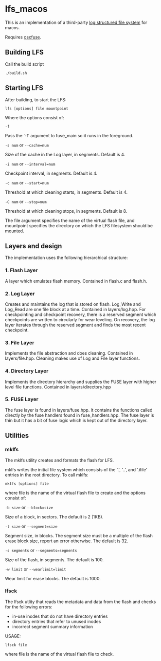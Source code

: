 # lfs_macos

This is an implementation of a third-party [log structured file system](https://web.stanford.edu/~ouster/cgi-bin/papers/lfs.pdf) for macos. 

Requires [osxfuse](https://osxfuse.github.io/).

## Building LFS

Call the build script 

`./build.sh`

## Starting LFS

After building, to start the LFS:

`lfs [options] file mountpoint`

Where the options consist of:

`-f`

Pass the ‘-f’ argument to fuse_main so it runs in the foreground.

`-s num` or `--cache=num`

Size of the cache in the Log layer, in segments. Default is 4.

`-i num` or `--interval=num`

Checkpoint interval, in segments. Default is 4.

`-c num` or `--start=num`

Threshold at which cleaning starts, in segments. Default is 4.

`-C num` or `--stop=num`

Threshold at which cleaning stops, in segments. Default is 8.

The file argument specifies the name of the virtual flash file, and mountpoint specifies the
directory on which the LFS filesystem should be mounted.

## Layers and design

The implementation uses the following hierarchical structure:

### 1. Flash Layer

A layer which emulates flash memory. Contained in flash.c and flash.h.

### 2. Log Layer

Creates and maintains the log that is stored on flash. Log_Write and Log_Read are one file block at a time. Contained in layers/log.hpp. For checkpointing and checkpoint recovery, there is a reserved segment which checkpoints are written to circularly for wear leveling. On recovery, the log layer iterates through the reserved segment and finds the most recent checkpoint.

### 3. File Layer

Implements the file abstraction and does cleaning. Contained in layers/file.hpp. Cleaning makes use of Log and File layer functions.

### 4. Directory Layer

Implements the directory hierarchy and supplies the FUSE layer with higher level file functions. Contained in layers/directory.hpp

### 5. FUSE Layer

The fuse layer is found in layers/fuse.hpp. It contains the functions called directly by the fuse handlers found in fuse_handlers.hpp. The fuse layer is thin but it has a bit of fuse logic which is kept out of the directory layer. 

## Utilities

### mklfs

The mklfs utility creates and formats the flash for LFS.

mklfs writes the initial file system which consists of the '.', '..', and ‘.ifile’ entries in the root directory. To call mklfs:

`mklfs [options] file`

where file is the name of the virtual flash file to create and the options consist of:

`-b size` or `--block=size`

Size of a block, in sectors. The default is 2 (1KB).

`-l size` or `--segment=size`

Segment size, in blocks. The segment size must be a multiple of the flash
erase block size, report an error otherwise. The default is 32.

`-s segments` or `--segments=segments`

Size of the flash, in segments. The default is 100.

`-w limit` or `--wearlimit=limit`

Wear limit for erase blocks. The default is 1000.

### lfsck
The lfsck utlity that reads the metadata and data from the flash and checks for the following errors:
- in-use inodes that do not have directory entries
- directory entries that refer to unused inodes
- incorrect segment summary information

USAGE:

`lfsck file`

where file is the name of the virtual flash file to check.
